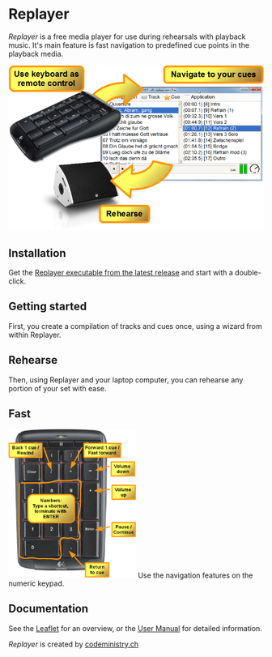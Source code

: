 # Replayer
_Replayer_ is a free media player for use during rehearsals with playback music. It's main feature is fast navigation to predefined cue points in the playback media.

![Visual Functioning Overview](/DOC/Visual%20Funtioning%20Overview.png)

## Installation
Get the [Replayer executable from the latest release](/releases/latest) and start with a double-click.

## Getting started
First, you create a compilation of tracks and cues once, using a wizard from within Replayer. 

## Rehearse
Then, using Replayer and your laptop computer, you can rehearse any portion of your set with ease.

## Fast
<img src="/DOC/Keyboard%20Navigation.png" width="50%">
Use the navigation features on the numeric keypad. 

## Documentation
See the [Leaflet](/DOC/Leaflet.pdf) for an overview, or the [User Manual](/DOC/user-manual.pdf) for detailed information.

_Replayer_ is created by [codeministry.ch](https://codeministry.ch)
